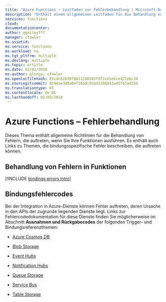 ```yaml
---
title: "Azure Functions – Leitfaden zur Fehlerbehandlung | Microsoft-Dokumentation"
description: "Enthält einen allgemeinen Leitfaden für die Behandlung von Fehlern, die bei der Ausführung Ihrer Funktionen auftreten, und bietet Links zu bindungsspezifischen Fehlerthemen."
services: functions
cloud: 
documentationcenter: 
author: ggailey777
manager: cfowler
ms.assetid: 
ms.service: functions
ms.workload: na
ms.tgt_pltfrm: multiple
ms.devlang: multiple
ms.topic: article
ms.date: 02/01/2018
ms.author: glenga; cfowler
ms.openlocfilehash: 82cdc62b3070811186583fdf1ce5e6ce421ebc34
ms.sourcegitcommit: 059dae3d8a0e716adc95ad2296843a45745a415d
ms.translationtype: HT
ms.contentlocale: de-DE
ms.lasthandoff: 02/09/2018
---
```

# <a name="azure-functions-error-handling"></a>Azure Functions – Fehlerbehandlung

Dieses Thema enthält allgemeine Richtlinien für die Behandlung von Fehlern, die auftreten, wenn Sie Ihre Funktionen ausführen. Es enthält auch Links zu Themen, die bindungsspezifische Fehler beschreiben, die auftreten können. 

## <a name="handing-errors-in-functions"></a>Behandlung von Fehlern in Funktionen
[!INCLUDE [bindings errors intro](../../includes/functions-bindings-errors-intro.md)]

 
## <a name="binding-error-codes"></a>Bindungsfehlercodes

Bei der Integration in Azure-Dienste können Fehler auftreten, deren Ursache in den APIs der zugrunde liegenden Dienste liegt. Links zur Fehlercodedokumentation für diese Dienste finden Sie möglicherweise im Abschnitt **Ausnahmen und Rückgabecodes** der folgenden Trigger- und Bindungsreferenzthemen:

+ [Azure Cosmos DB](functions-bindings-cosmosdb.md#exceptions-and-return-codes)

+ [Blob Storage](functions-bindings-storage-blob.md#exceptions-and-return-codes)

+ [Event Hubs](functions-bindings-event-hubs.md#exceptions-and-return-codes)

+ [Notification Hubs](functions-bindings-notification-hubs.md#exceptions-and-return-codes)

+ [Queue Storage](functions-bindings-storage-queue.md#exceptions-and-return-codes)

+ [Service Bus](functions-bindings-service-bus.md#exceptions-and-return-codes)

+ [Table Storage](functions-bindings-storage-table.md#exceptions-and-return-codes)
